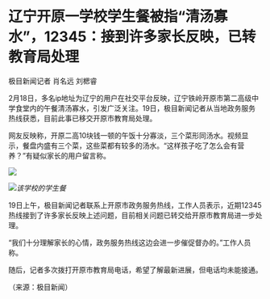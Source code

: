 # 辽宁开原一学校学生餐被指“清汤寡水”，12345：接到许多家长反映，已转教育局处理

极目新闻记者 肖名远 刘楒睿

2月18日，多名ip地址为辽宁的用户在社交平台反映，辽宁铁岭开原市第二高级中学食堂内的午餐清汤寡水，引发广泛关注。19日，极目新闻记者从当地政务服务热线获悉，目前此事已移交开原市教育局处理。

网友反映称，开原二高10块钱一顿的午饭十分寡淡，三个菜形同汤水。视频显示，餐盘内盛有三个菜，这些菜都有较多的汤水。“这样孩子吃了怎么会有营养？”有疑似家长的用户留言称。

![](https://inews.gtimg.com/newsapp_bt/0/15674384164/1000)

![](https://inews.gtimg.com/newsapp_bt/0/15674384166/1000)_该学校的学生餐_

19日上午，极目新闻记者联系上开原市政务服务热线，工作人员表示，近期12345热线接到了许多家长反映上述问题，目前相关问题已转交给开原市教育局进一步处理。

“我们十分理解家长的心情，政务服务热线这边会进一步催促督办的。”工作人员称。

随后，记者多次拨打开原市教育局电话，希望了解最新进展，但电话均未能接通。

（来源：极目新闻）

